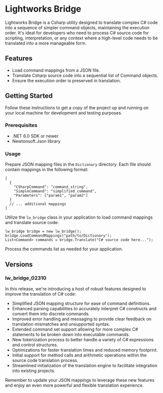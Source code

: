# Lightworks Bridge

Lightworks Bridge is a Csharp utility designed to translate complex C# code into a sequence of simpler command objects, maintaining the execution order. It's ideal for developers who need to process C# source code for scripting, interpretation, or any context where a high-level code needs to be translated into a more manageable form.

## Features

- Load command mappings from a JSON file.
- Translate Csharp source code into a sequential list of Command objects.
- Ensure the execution order is preserved in translation.

## Getting Started

Follow these instructions to get a copy of the project up and running on your local machine for development and testing purposes.

### Prerequisites

- .NET 6.0 SDK or newer
- Newtonsoft.Json library

### Usage
Prepare JSON mapping files in the `Dictionary` directory. Each file should contain mappings in the following format:
```
[
  {
    "CSharpCommand": "command_string",
    "SimpleCommand": "simplified_command",
    "Parameters": ["param1", "param2"]
  }
  // ... additional mappings
]
```

Utilize the `lw_bridge` class in your application to load command mappings and translate source code:
```
lw_bridge bridge = new lw_bridge();
bridge.LoadCommandMappings("path/to/Dictionary");
List<Command> commands = bridge.Translate("C# source code here...");
```

Process the commands list as needed for your application.

## Versions

### lw_bridge_02310

In this release, we're introducing a host of robust features designed to improve the translation of C# code:

- Simplified JSON mapping structure for ease of command definitions.
- Enhanced parsing capabilities to accurately interpret C# constructs and convert them into discrete commands.
- Improved error handling and messaging to provide clear feedback on translation mismatches and unsupported syntax.
- Extended command set support allowing for more complex C# statements to be broken down into executable commands.
- New tokenization process to better handle a variety of C# expressions and control structures.
- Optimizations for faster translation times and reduced memory footprint.
- Initial support for method calls and arithmetic operations within the source code translation process.
- Streamlined initialization of the translation engine to facilitate integration into existing projects.

Remember to update your JSON mappings to leverage these new features and enjoy an even more powerful and flexible translation experience.

